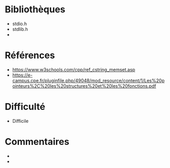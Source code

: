 # Bibliothèques
* stdio.h  
* stdlib.h
* 

# Références
* https://www.w3schools.com/cpp/ref_cstring_memset.asp
* https://e-campus.cpe.fr/pluginfile.php/49048/mod_resource/content/1/Les%20pointeurs%2C%20les%20structures%20et%20les%20fonctions.pdf

# Difficulté
* Difficile

# Commentaires
* 
* 

